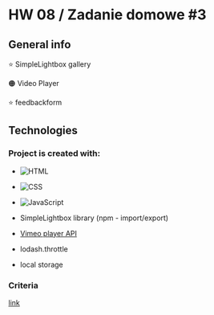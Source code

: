 # HW 08 / Zadanie domowe #3


## General info
:star: SimpleLightbox gallery

:orange_circle: Video Player

:star: feedbackform

## Technologies

### Project is created with:

- ![HTML](https://img.shields.io/badge/-HTML-05122A?style=flat&logo=HTML5)&nbsp;

- ![CSS](https://img.shields.io/badge/-CSS-05122A?style=flat&logo=CSS3&logoColor=1572B6)&nbsp;
 
- ![JavaScript](https://img.shields.io/badge/-JavaScript-05122A?style=flat&logo=javascript)&nbsp;

- SimpleLightbox library (npm - import/export)

- [Vimeo player API](https://github.com/vimeo/player.js/#vimeo-player-api)

- lodash.throttle

- local storage

 
### Criteria

[link](https://github.com/goitacademy/javascript-homework/blob/main/v2/08/README.pl.md)
